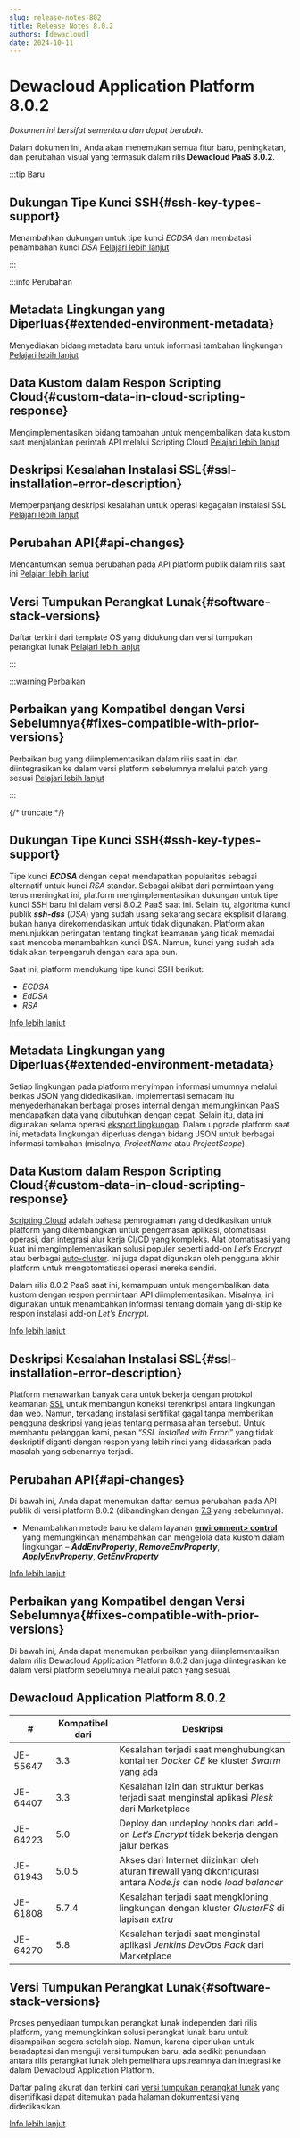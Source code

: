```yaml
---
slug: release-notes-802
title: Release Notes 8.0.2
authors: [dewacloud]
date: 2024-10-11
---
```

# Dewacloud Application Platform 8.0.2

_Dokumen ini bersifat sementara dan dapat berubah._

Dalam dokumen ini, Anda akan menemukan semua fitur baru, peningkatan, dan perubahan visual yang termasuk dalam rilis **Dewacloud PaaS 8.0.2**.

:::tip Baru

## Dukungan Tipe Kunci SSH{#ssh-key-types-support}

Menambahkan dukungan untuk tipe kunci _ECDSA_ dan membatasi penambahan kunci _DSA_ [Pelajari lebih lanjut](<#ssh-key-types-support>)

:::

:::info Perubahan

## Metadata Lingkungan yang Diperluas{#extended-environment-metadata}

Menyediakan bidang metadata baru untuk informasi tambahan lingkungan [Pelajari lebih lanjut](<#extended-environment-metadata>)

## Data Kustom dalam Respon Scripting Cloud{#custom-data-in-cloud-scripting-response}

Mengimplementasikan bidang tambahan untuk mengembalikan data kustom saat menjalankan perintah API melalui Scripting Cloud [Pelajari lebih lanjut](<#custom-data-in-cloud-scripting-response>)

## Deskripsi Kesalahan Instalasi SSL{#ssl-installation-error-description}

Memperpanjang deskripsi kesalahan untuk operasi kegagalan instalasi SSL [Pelajari lebih lanjut](<#ssl-installation-error-description>)

## Perubahan API{#api-changes}

Mencantumkan semua perubahan pada API platform publik dalam rilis saat ini [Pelajari lebih lanjut](<#api-changes>)

## Versi Tumpukan Perangkat Lunak{#software-stack-versions}

Daftar terkini dari template OS yang didukung dan versi tumpukan perangkat lunak [Pelajari lebih lanjut](<#software-stack-versions>)

:::

:::warning Perbaikan

## Perbaikan yang Kompatibel dengan Versi Sebelumnya{#fixes-compatible-with-prior-versions}

Perbaikan bug yang diimplementasikan dalam rilis saat ini dan diintegrasikan ke dalam versi platform sebelumnya melalui patch yang sesuai [Pelajari lebih lanjut](<#fixes-compatible-with-prior-versions>)

:::

{/* truncate */}

## Dukungan Tipe Kunci SSH{#ssh-key-types-support}

Tipe kunci _**ECDSA**_ dengan cepat mendapatkan popularitas sebagai alternatif untuk kunci _RSA_ standar. Sebagai akibat dari permintaan yang terus meningkat ini, platform mengimplementasikan dukungan untuk tipe kunci SSH baru ini dalam versi 8.0.2 PaaS saat ini. Selain itu, algoritma kunci publik _**ssh-dss**_ (_DSA_) yang sudah usang sekarang secara eksplisit dilarang, bukan hanya direkomendasikan untuk tidak digunakan. Platform akan menunjukkan peringatan tentang tingkat keamanan yang tidak memadai saat mencoba menambahkan kunci DSA. Namun, kunci yang sudah ada tidak akan terpengaruh dengan cara apa pun.

Saat ini, platform mendukung tipe kunci SSH berikut:

  * _ECDSA_
  * _EdDSA_
  * _RSA_

[Info lebih lanjut](<https://docs.dewacloud.com/docs/ssh-generate-key/>)



## Metadata Lingkungan yang Diperluas{#extended-environment-metadata}

Setiap lingkungan pada platform menyimpan informasi umumnya melalui berkas JSON yang didedikasikan. Implementasi semacam itu menyederhanakan berbagai proses internal dengan memungkinkan PaaS mendapatkan data yang dibutuhkan dengan cepat. Selain itu, data ini digunakan selama operasi [eksport lingkungan](<https://docs.dewacloud.com/docs/environment-export/>). Dalam upgrade platform saat ini, metadata lingkungan diperluas dengan bidang JSON untuk berbagai informasi tambahan (misalnya, _ProjectName_ atau _ProjectScope_).



## Data Kustom dalam Respon Scripting Cloud{#custom-data-in-cloud-scripting-response}

[Scripting Cloud](<https://docs.cloudscripting.com/>) adalah bahasa pemrograman yang didedikasikan untuk platform yang dikembangkan untuk pengemasan aplikasi, otomatisasi operasi, dan integrasi alur kerja CI/CD yang kompleks. Alat otomatisasi yang kuat ini mengimplementasikan solusi populer seperti add-on _Let’s Encrypt_ atau berbagai [auto-cluster](<https://docs.dewacloud.com/docs/what-is-auto-clustering/>). Ini juga dapat digunakan oleh pengguna akhir platform untuk mengotomatisasi operasi mereka sendiri.

Dalam rilis 8.0.2 PaaS saat ini, kemampuan untuk mengembalikan data kustom dengan respon permintaan API diimplementasikan. Misalnya, ini digunakan untuk menambahkan informasi tentang domain yang di-skip ke respon instalasi add-on _Let’s Encrypt_.

[Info lebih lanjut](<https://docs.cloudscripting.com/>)



## Deskripsi Kesalahan Instalasi SSL{#ssl-installation-error-description}

Platform menawarkan banyak cara untuk bekerja dengan protokol keamanan [SSL](<https://docs.dewacloud.com/docs/secure-sockets-layer/>) untuk membangun koneksi terenkripsi antara lingkungan dan web. Namun, terkadang instalasi sertifikat gagal tanpa memberikan pengguna deskripsi yang jelas tentang permasalahan tersebut. Untuk membantu pelanggan kami, pesan “_SSL installed with Error!_” yang tidak deskriptif diganti dengan respon yang lebih rinci yang didasarkan pada masalah yang sebenarnya terjadi.



## Perubahan API{#api-changes}

Di bawah ini, Anda dapat menemukan daftar semua perubahan pada API publik di versi platform 8.0.2 (dibandingkan dengan [7.3](<https://docs.dewacloud.com/release-notes/release-notes-73/#api-changes>) yang sebelumnya):

  * Menambahkan metode baru ke dalam layanan **[environment> control](<https://docs.jelastic.com/api/private/#!/api/environment.Control>)** yang memungkinkan menambahkan dan mengelola data kustom dalam lingkungan – _**AddEnvProperty**_, _**RemoveEnvProperty**_, _**ApplyEnvProperty**_, _**GetEnvProperty**_

[Info lebih lanjut](<https://docs.jelastic.com/api/>)



## Perbaikan yang Kompatibel dengan Versi Sebelumnya{#fixes-compatible-with-prior-versions}

Di bawah ini, Anda dapat menemukan perbaikan yang diimplementasikan dalam rilis Dewacloud Application Platform 8.0.2 dan juga diintegrasikan ke dalam versi platform sebelumnya melalui patch yang sesuai.

Dewacloud Application Platform 8.0.2  
---  
| **#** | **Kompatibel dari** | **Deskripsi**  
---|---|---  
JE-55647 | 3.3 | Kesalahan terjadi saat menghubungkan kontainer _Docker CE_ ke kluster _Swarm_ yang ada  
JE-64407 | 3.3 | Kesalahan izin dan struktur berkas terjadi saat menginstal aplikasi _Plesk_ dari Marketplace  
JE-64223 | 5.0 | Deploy dan undeploy hooks dari add-on _Let’s Encrypt_ tidak bekerja dengan jalur berkas  
JE-61943 | 5.0.5 | Akses dari Internet diizinkan oleh aturan firewall yang dikonfigurasi antara _Node.js_ dan node _load balancer_  
JE-61808 | 5.7.4 | Kesalahan terjadi saat mengkloning lingkungan dengan kluster _GlusterFS_ di lapisan _extra_  
JE-64270 | 5.8 | Kesalahan terjadi saat menginstal aplikasi _Jenkins DevOps Pack_ dari Marketplace  
  


## Versi Tumpukan Perangkat Lunak{#software-stack-versions}

Proses penyediaan tumpukan perangkat lunak independen dari rilis platform, yang memungkinkan solusi perangkat lunak baru untuk disampaikan segera setelah siap. Namun, karena diperlukan untuk beradaptasi dan menguji versi tumpukan baru, ada sedikit penundaan antara rilis perangkat lunak oleh pemelihara upstreamnya dan integrasi ke dalam Dewacloud Application Platform.

Daftar paling akurat dan terkini dari [versi tumpukan perangkat lunak](<https://docs.dewacloud.com/docs/software-stacks-versions/>) yang disertifikasi dapat ditemukan pada halaman dokumentasi yang didedikasikan.

[Info lebih lanjut](<https://docs.dewacloud.com/docs/software-stacks-versions/>)

